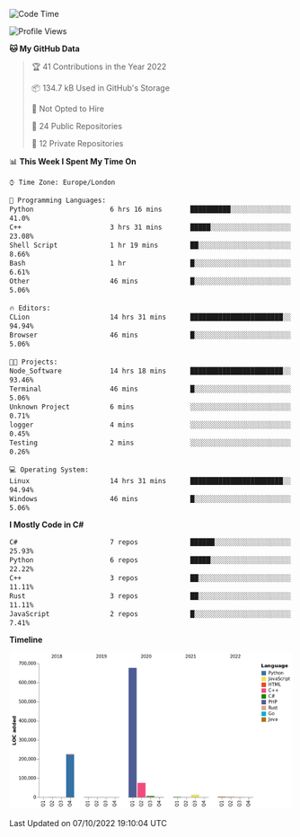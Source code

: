 <!--START_SECTION:waka-->
![Code Time](http://img.shields.io/badge/Code%20Time-300%20hrs%2034%20mins-blue)

![Profile Views](http://img.shields.io/badge/Profile%20Views-1-blue)

**🐱 My GitHub Data** 

> 🏆 41 Contributions in the Year 2022
 > 
> 📦 134.7 kB Used in GitHub's Storage 
 > 
> 🚫 Not Opted to Hire
 > 
> 📜 24 Public Repositories 
 > 
> 🔑 12 Private Repositories  
 > 
📊 **This Week I Spent My Time On** 

```text
⌚︎ Time Zone: Europe/London

💬 Programming Languages: 
Python                   6 hrs 16 mins       ██████████░░░░░░░░░░░░░░░   41.0% 
C++                      3 hrs 31 mins       █████░░░░░░░░░░░░░░░░░░░░   23.08% 
Shell Script             1 hr 19 mins        ██░░░░░░░░░░░░░░░░░░░░░░░   8.66% 
Bash                     1 hr                █░░░░░░░░░░░░░░░░░░░░░░░░   6.61% 
Other                    46 mins             █░░░░░░░░░░░░░░░░░░░░░░░░   5.06%

🔥 Editors: 
CLion                    14 hrs 31 mins      ███████████████████████░░   94.94% 
Browser                  46 mins             █░░░░░░░░░░░░░░░░░░░░░░░░   5.06%

🐱‍💻 Projects: 
Node_Software            14 hrs 18 mins      ███████████████████████░░   93.46% 
Terminal                 46 mins             █░░░░░░░░░░░░░░░░░░░░░░░░   5.06% 
Unknown Project          6 mins              ░░░░░░░░░░░░░░░░░░░░░░░░░   0.71% 
logger                   4 mins              ░░░░░░░░░░░░░░░░░░░░░░░░░   0.45% 
Testing                  2 mins              ░░░░░░░░░░░░░░░░░░░░░░░░░   0.26%

💻 Operating System: 
Linux                    14 hrs 31 mins      ███████████████████████░░   94.94% 
Windows                  46 mins             █░░░░░░░░░░░░░░░░░░░░░░░░   5.06%

```

**I Mostly Code in C#** 

```text
C#                       7 repos             ██████░░░░░░░░░░░░░░░░░░░   25.93% 
Python                   6 repos             █████░░░░░░░░░░░░░░░░░░░░   22.22% 
C++                      3 repos             ██░░░░░░░░░░░░░░░░░░░░░░░   11.11% 
Rust                     3 repos             ██░░░░░░░░░░░░░░░░░░░░░░░   11.11% 
JavaScript               2 repos             █░░░░░░░░░░░░░░░░░░░░░░░░   7.41%

```


**Timeline**

![Chart not found](https://raw.githubusercontent.com/Jirubizu/Jirubizu/master/charts/bar_graph.png) 


 Last Updated on 07/10/2022 19:10:04 UTC
<!--END_SECTION:waka-->